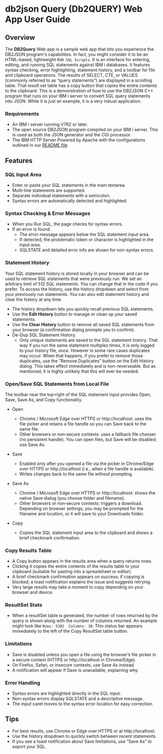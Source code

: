 # db2json Query (Db2QUERY) Web App User Guide

## Overview

The **DB2Query** Web app is a sample web app that lets you experience the DB2JSON program's capabilities. In fact, you might consider it to be an HTML-based, lightweight `RUN SQL Scripts`.
It is an interface for entering, editing, and running SQL statements against IBM i databases. It features syntax checking, error highlighting, statement history, and a toolbar for file and clipboard operations. The results of SELECT, CTE, or VALUES (commonly referred to as “query statements”) are displayed in a scrolling table. That result set table has a copy button that copies the entire contents to the clipboard. This is a demonstration of how to use the DB2JSON C++ program that runs on your IBM i server to convert SQL query statements into JSON. While it is just an example, it is a very robust application.

### Requirements
- An IBM i server running V7R2 or later.
- The open source DB2JSON program compiled on your IBM i server. This is used as both the JSON generator and the CGI processor.
- The IBM HTTP Server Powered by Apache with the configurations outlined in our [README file](https://github.com/bobcozzi/db2json#readme)

## Features

### SQL Input Area

- Enter or paste your SQL statements in the main textarea.
- Multi-line statements are supported.
- Separate individual statements with a semicolon.
- Syntax errors are automatically detected and highlighted.

### Syntax Checking & Error Messages

- When you Run SQL, the page checks for syntax errors.
- If an error is found:
  - The error message appears below the SQL statement input area.
  - If detected, the problematic token or character is highlighted in the input area.
  - SQLSTATE and detailed error info are shown for non-syntax errors.

### Statement History

Your SQL statement history is stored locally in your browser and can be used to retrieve SQL statements that were previously run. We set an arbitrary limit of 512 SQL statements. You can change that in the code if you prefer. To access the history, use the history dropdown and select from your previously run statements. You can also edit statement history and clear the history at any time.

- The history dropdown lets you quickly recall previous SQL statements.
- Use the **Edit History** button to manage or clean up your saved statements.
- Use the **Clear History** button to remove all saved SQL statements from your browser (a confirmation dialog prompts you to confirm).
- De-Dup SQL Statement History.
  - Only unique statements are saved to the SQL statement history. That way if you run the same statement multiples times, it is only logged to your history file, once. However in some rare cases duplicates may occur. When that happens, if you prefer to remove those duplicates, use the "Remove Duplicates" button on the Edit History dialog. This takes effect immediately and is non-reverseable. But as mentioned, it is highly unlikely that this will ever be needed.

### Open/Save SQL Statements from Local File

The toolbar near the top‑right of the SQL statement input provides Open, Save, Save As, and Copy functionality.

- Open
  - Chrome / Microsoft Edge over HTTPS or http://localhost: uses the file picker and retains a file handle so you can Save back to the same file.
  - Other browsers or non‑secure contexts: uses a fallback file chooser (no persistent handle). You can open files, but Save will be disabled; use Save As.

- Save
  - Enabled only after you opened a file via the picker in Chrome/Edge over HTTPS or http://localhost (i.e., when a file handle is available).
  - Writes changes back to the same file without prompting.

- Save As
  - Chrome / Microsoft Edge over HTTPS or http://localhost: shows the native Save dialog (you choose folder and filename).
  - Other browsers or non‑secure contexts: triggers a download. Depending on browser settings, you may be prompted for the filename and location, or it will save to your Downloads folder.

- Copy
  - Copies the SQL statement input area to the clipboard and shows a brief checkmark confirmation.

### Copy Results Table

- A Copy button appears in the results area when a query returns rows.
- Clicking it copies the entire contents of the results table to your clipboard (suitable for pasting into a spreadsheet or editor).
- A brief checkmark confirmation appears on success; if copying is blocked, a toast notification explains the issue and suggests retrying.
- Very large results may take a moment to copy depending on your browser and device.

### ResultSet Stats

- When a resultSet table is generated, the number of rows returned by the query is shown along with the number of columns returned. An example might look like `Rows: 5382  Columns: 38`. This status bar appears immediately to the left of the Copy ResultSet table button.

### Limitations

- Save is disabled unless you open a file using the browser’s file picker in a secure context (HTTPS or http://localhost in Chrome/Edge).
- On Firefox, Safari, or insecure contexts, use Save As instead.
- A notification will appear if Save is unavailable, explaining why.

### Error Handling
- Syntax errors are highlighted directly in the SQL input.
- Non-syntax errors display SQLSTATE and a descriptive message.
- The input caret moves to the syntax error location for easy correction.

## Tips

- For best results, use Chrome or Edge over HTTPS or at http://localhost.
- Use the history dropdown to quickly switch between recent statements.
- If you see a toast notification about Save limitations, use “Save As” to export your SQL.